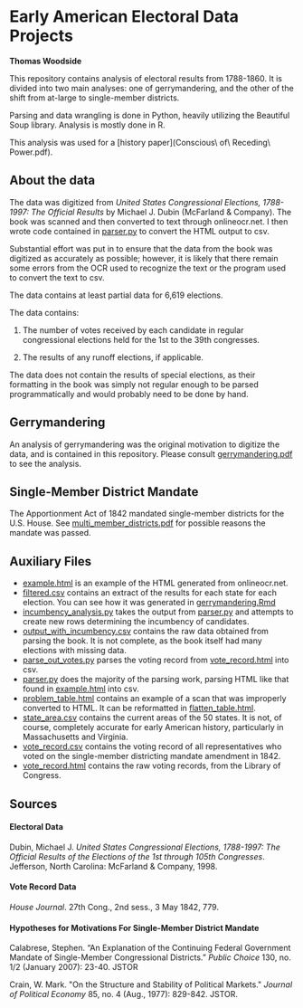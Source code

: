 # Early American Electoral Data Projects

**Thomas Woodside**

This repository contains analysis of electoral results from 1788-1860.
It is divided into two main analyses: one of gerrymandering, and the
other of the shift from at-large to single-member districts.

Parsing and data wrangling is done in Python, heavily utilizing
the Beautiful Soup library. Analysis is mostly done in R.

This analysis was used for a [history paper](Conscious\ of\ Receding\ Power.pdf).

## About the data
The data was digitized from _United States Congressional Elections, 1788-1997: The Official Results_ by Michael J. Dubin (McFarland & Company).
The book was scanned and then converted to text through onlineocr.net.
I then wrote code contained in [parser.py](parser.py) to convert the HTML
output to csv.

Substantial effort was put in to ensure that the data from the book was digitized as accurately as possible; however, it is likely that there remain some errors from the OCR used to recognize the text or the program used to convert the text to csv.

The data contains at least partial data for 6,619 elections.

The data contains:

1. The number of votes received by each candidate in regular congressional elections held for the 1st to the 39th congresses.

2. The results of any runoff elections, if applicable.

The data does not contain the results of special elections, as their formatting in the book was simply not regular enough to be parsed programmatically and would probably need to be done by hand.

## Gerrymandering

An analysis of gerrymandering was the original motivation to digitize
the data, and is contained in this repository. Please consult
[gerrymandering.pdf](gerrymandering.pdf) to see the analysis.

## Single-Member District Mandate

The Apportionment Act of 1842 mandated single-member districts for
the U.S. House. See [multi_member_districts.pdf](multi_member_districts.pdf)
for possible reasons the mandate was passed.

## Auxiliary Files

- [example.html](example.html) is an example of the HTML generated from onlineocr.net.
- [filtered.csv](filtered.csv) contains an extract of the results for each
state for each election. You can see how it was generated in [gerrymandering.Rmd](gerrymandering.pdf)
- [incumbency_analysis.py](incumbency_analysis.py) takes the output from [parser.py](parser.py)
and attempts to create new rows determining the incumbency of candidates.
- [output_with_incumbency.csv](output_with_incumbency.csv) contains the raw data obtained
from parsing the book. It is not complete, as the book itself had many elections with missing data.
- [parse_out_votes.py](parse_out_votes.py) parses the voting record from [vote_record.html](vote_record.html)
into csv.
- [parser.py](parser.py) does the majority of the parsing work, parsing HTML
like that found in [example.html](example.html) into csv.
- [problem_table.html](problem_table.html) contains an example of a
scan that was improperly converted to HTML. It can be reformatted in
[flatten_table.html](flatten_table.html).
- [state_area.csv](state_area.csv) contains the current areas of the
50 states. It is not, of course, completely accurate for early American
history, particularly in Massachusetts and Virginia.
- [vote_record.csv](vote_record.csv) contains the voting record of all
representatives who voted on the single-member districting mandate amendment
in 1842.
- [vote_record.html](vote_record.html) contains the raw voting records, from
the Library of Congress.

## Sources

#### Electoral Data

Dubin, Michael J. _United States Congressional Elections, 1788-1997: The Official Results of the Elections of the 1st
through 105th Congresses_. Jefferson, North Carolina: McFarland & Company, 1998.

#### Vote Record Data

_House Journal_. 27th Cong., 2nd sess., 3 May 1842, 779.

#### Hypotheses for Motivations For Single-Member District Mandate
Calabrese, Stephen. “An Explanation of the Continuing Federal Government Mandate of Single-Member Congressional Districts.” _Public Choice_ 130, no. 1/2 (January 2007): 
23-40. JSTOR

Crain, W. Mark. "On the Structure and Stability of Political Markets." _Journal of Political Economy_ 85, no. 4
(Aug., 1977): 829-842. JSTOR.

